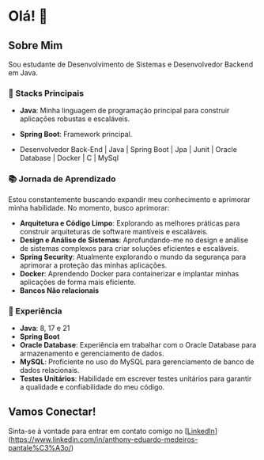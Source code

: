 # Olá! 👋

## Sobre Mim

Sou estudante de Desenvolvimento de Sistemas e Desenvolvedor Backend em Java.

### 🔧 Stacks Principais

- **Java**: Minha linguagem de programação principal para construir aplicações robustas e escaláveis.
- **Spring Boot**: Framework principal.

- Desenvolvedor Back-End | Java | Spring Boot | Jpa | Junit | Oracle Database | Docker | C | MySql

### 📚 Jornada de Aprendizado

Estou constantemente buscando expandir meu conhecimento e aprimorar minha habilidade. No momento, busco aprimorar: 

- **Arquitetura e Código Limpo**: Explorando as melhores práticas para construir arquiteturas de software mantíveis e escaláveis.
- **Design e Análise de Sistemas**: Aprofundando-me no design e análise de sistemas complexos para criar soluções eficientes e escaláveis.
- **Spring Security**: Atualmente explorando o mundo da segurança para aprimorar a proteção das minhas aplicações.
- **Docker**: Aprendendo Docker para containerizar e implantar minhas aplicações de forma mais eficiente.
- **Bancos Não relacionais**

### 💼 Experiência

- **Java**: 8, 17 e 21
- **Spring Boot**
- **Oracle Database**: Experiência em trabalhar com o Oracle Database para armazenamento e gerenciamento de dados.
- **MySQL**: Proficiente no uso do MySQL para gerenciamento de banco de dados relacionais.
- **Testes Unitários**: Habilidade em escrever testes unitários para garantir a qualidade e confiabilidade do meu código.

## Vamos Conectar!

Sinta-se à vontade para entrar em contato comigo no [[LinkedIn](#)](https://www.linkedin.com/in/anthony-eduardo-medeiros-pantale%C3%A3o/)

